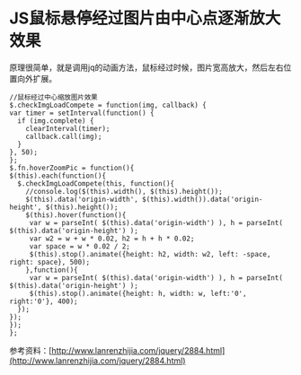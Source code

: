 # JS鼠标悬停经过图片由中心点逐渐放大效果

原理很简单，就是调用jq的动画方法，鼠标经过时候，图片宽高放大，然后左右位置向外扩展。

```
//鼠标经过中心缩放图片效果
$.checkImgLoadCompete = function(img, callback) {
var timer = setInterval(function() {
  if (img.complete) {
    clearInterval(timer);
    callback.call(img);
  }
}, 50);
};
$.fn.hoverZoomPic = function(){
$(this).each(function(){
  $.checkImgLoadCompete(this, function(){
    //console.log($(this).width(), $(this).height());
    $(this).data('origin-width', $(this).width()).data('origin-height', $(this).height());
    $(this).hover(function(){
     var w = parseInt( $(this).data('origin-width') ), h = parseInt( $(this).data('origin-height') );
     var w2 = w + w * 0.02, h2 = h + h * 0.02;
     var space = w * 0.02 / 2;
     $(this).stop().animate({height: h2, width: w2, left: -space, right: space}, 500);
    },function(){
     var w = parseInt( $(this).data('origin-width') ), h = parseInt( $(this).data('origin-height') );
     $(this).stop().animate({height: h, width: w, left:'0', right:'0'}, 400);
  });
});
});
};
```

参考资料：[http://www.lanrenzhijia.com/jquery/2884.html](http://www.lanrenzhijia.com/jquery/2884.html)